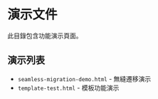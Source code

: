# 演示文件

此目錄包含功能演示頁面。

## 演示列表

- `seamless-migration-demo.html` - 無縫遷移演示
- `template-test.html` - 模板功能演示
